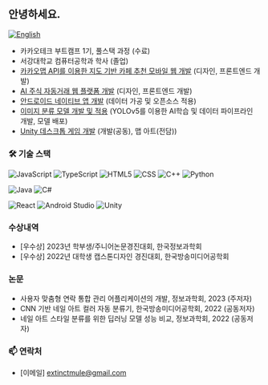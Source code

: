 ## 안녕하세요.

[![English](https://img.shields.io/badge/-English-lightpink)](README.en.md)


- 카카오테크 부트캠프 1기, 풀스택 과정 (수료)
- 서강대학교 컴퓨터공학과 학사 (졸업)
- [카카오맵 API를 이용한 지도 기반 카페 추천 모바일 웹 개발](https://github.com/KTB-7/pinpung-frontend) (디자인, 프론트엔드 개발)
- [AI 주식 자동거래 웹 플랫폼 개발](https://github.com/KakaoTech-14/ant-helper-front) (디자인, 프론트엔드 개발)
- [안드로이드 네이티브 앱 개발](https://github.com/CodeFactorizers/Project-Insubunhae) (데이터 가공 및 오픈소스 적용)
- [이미지 분류 모델 개발 및 적용](https://github.com/Nail-Auto-Tagging/color_yolo) (YOLOv5를 이용한 AI학습 및 데이터 파이프라인 개발, 모델 배포)
- [Unity 데스크톱 게임 개발](https://github.com/2023GameStudio-allagro/al-lag-ro) (개발(공동), 맵 아트(전담))

### 🛠️ 기술 스택

![JavaScript](https://img.shields.io/badge/javascript-%23323330.svg?style=for-the-badge&logo=javascript&logoColor=%23F7DF1E)
![TypeScript](https://img.shields.io/badge/typescript-%23007ACC.svg?style=for-the-badge&logo=typescript&logoColor=white)
![HTML5](https://img.shields.io/badge/html5-%23E34F26.svg?style=for-the-badge&logo=html5&logoColor=white)
![CSS](https://img.shields.io/badge/css-%231572B6.svg?style=for-the-badge&logo=css&logoColor=white)
![C++](https://img.shields.io/badge/c++-%2300599C.svg?style=for-the-badge&logo=c%2B%2B&logoColor=white)
![Python](https://img.shields.io/badge/python-3670A0?style=for-the-badge&logo=python&logoColor=ffdd54)

![Java](https://img.shields.io/badge/java-%23ED8B00.svg?style=for-the-badge&logo=openjdk&logoColor=white)
![C#](https://img.shields.io/badge/c%23-%23239120.svg?style=for-the-badge&logo=csharp&logoColor=white)

![React](https://shields.io/badge/react-black?logo=react&style=for-the-badge)
![Android Studio](https://img.shields.io/badge/Android%20Studio-3DDC84?style=for-the-badge&logo=android-studio&logoColor=white)
![Unity](https://img.shields.io/badge/unity-%23000000.svg?style=for-the-badge&logo=unity&logoColor=white)

### 수상내역

- [우수상] 2023년 학부생/주니어논문경진대회, 한국정보과학회
- [우수상] 2022년 대학생 캡스톤디자인 경진대회, 한국방송미디어공학회

### 논문

- 사용자 맞춤형 연락 통합 관리 어플리케이션의 개발, 정보과학회, 2023 (주저자)
- CNN 기반 네일 아트 컬러 자동 분류기, 한국방송미디어공학회, 2022 (공동저자)
- 네일 아트 스타일 분류를 위한 딥러닝 모델 성능 비교, 정보과학회, 2022 (공동저자)

### 📫 연락처

- [이메일] extinctmule@gmail.com


